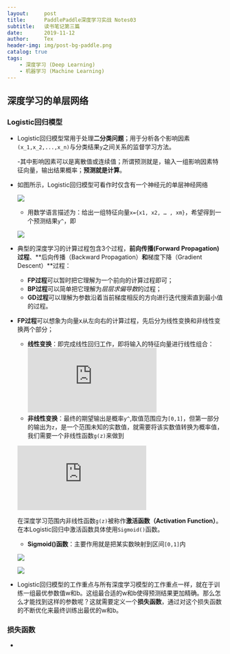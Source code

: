 ```yaml
---
layout:     post
title:      PaddlePaddle深度学习实战 Notes03
subtitle:   读书笔记第三篇
date:       2019-11-12
author:     Tex
header-img: img/post-bg-paddle.png
catalog: true
tags:
    - 深度学习 (Deep Learning)
    - 机器学习 (Machine Learning)
---
```

## 深度学习的单层网络
> 

### Logistic回归模型
- Logistic回归模型常用于处理**二分类问题**；用于分析各个影响因素`(x_1,x_2,...,x_n)`与分类结果`y`之间关系的监督学习方法。
    
    -其中影响因素可以是离散值或连续值；所谓预测就是，输入一组影响因素特征向量，输出结果概率；**预测就是计算**。

- 如图所示，Logistic回归模型可看作时仅含有一个神经元的单层神经网络

    ![](https://i.loli.net/2019/11/12/BihUlE1fKT6Qxou.png)

    - 用数学语言描述为：给出一组特征向量`x={x1, x2, … , xm}`，希望得到一个预测结果`y^`，即
    
    ![](https://i.loli.net/2019/11/12/szBl9kSCvrNhwi3.png)


- 典型的深度学习的计算过程包含3个过程，**前向传播(Forward Propagation)过程**、**后向传播（Backward Propagation）**和**梯度下降（Gradient Descent）**过程：
    - **FP过程**可以暂时把它理解为一个前向的计算过程即可；
    - **BP过程**可以简单把它理解为*层层求偏导数*的过程；
    - **GD过程**可以理解为参数沿着当前梯度相反的方向进行迭代搜索直到最小值的过程。

- **FP过程**可以想象为向量x从左向右的计算过程，先后分为线性变换和非线性变换两个部分；
    - **线性变换**：即完成线性回归工作，即将输入的特征向量进行线性组合：
    ![](https://latex.codecogs.com/gif.latex?z%3D%20%5Cvec%20w%5ET%20%5Cvec%20x&plus;b)
    - **非线性变换**：最终的期望输出是概率`y^`,取值范围应为`[0,1]`，但第一部分的输出为`z`，是一个范围未知的实数值，就需要将该实数值转换为概率值，我们需要一个非线性函数`g(z)`来做到
    
     ![](https://latex.codecogs.com/gif.latex?%5Cwidehat%7By%7D%20%3D%20g%28z%29%20%3D%20g%28%5Cvec%20w%5ET%20%5Cvec%20x%20&plus;b%29)
    
    在深度学习范围内非线性函数`g(z)`被称作**激活函数（Activation Function）**。在本Logistic回归中激活函数具体使用`Sigmoid()`函数。

    - **Sigmoid()函数**：主要作用就是把某实数映射到区间`[0,1]`内

    ![](https://i.loli.net/2019/11/12/3Z4fWwH8r5GAEdD.png)

    ![](https://i.loli.net/2019/11/12/EjzgyFwJ4h78Qfd.png)

- Logistic回归模型的工作重点与所有深度学习模型的工作重点一样，就在于训练一组最优参数值w和b。这组最合适的w和b使得预测结果更加精确。那么怎么才能找到这样的参数呢？这就需要定义一个**损失函数**，通过对这个损失函数的不断优化来最终训练出最优的w和b。 


### 损失函数

- 



 